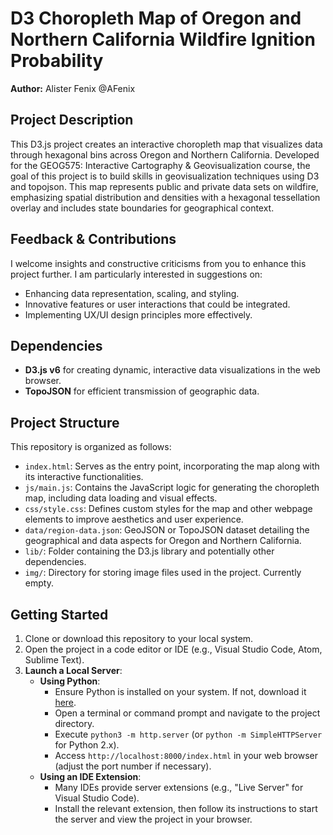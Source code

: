 # D3 Choropleth Map of Oregon and Northern California Wildfire Ignition Probability

**Author:** Alister Fenix @AFenix

## Project Description

This D3.js project creates an interactive choropleth map that visualizes data through hexagonal bins across Oregon and Northern California. Developed for the GEOG575: Interactive Cartography & Geovisualization course, the goal of this project is to build skills in geovisualization techniques using D3 and topojson. This map represents public and private data sets on wildfire, emphasizing spatial distribution and densities with a hexagonal tessellation overlay and includes state boundaries for geographical context.

## Feedback & Contributions

I welcome insights and constructive criticisms from you to enhance this project further. I am particularly interested in suggestions on:
- Enhancing data representation, scaling, and styling.
- Innovative features or user interactions that could be integrated.
- Implementing UX/UI design principles more effectively.

## Dependencies

- **D3.js v6** for creating dynamic, interactive data visualizations in the web browser.
- **TopoJSON** for efficient transmission of geographic data.

## Project Structure

This repository is organized as follows:

- `index.html`: Serves as the entry point, incorporating the map along with its interactive functionalities.
- `js/main.js`: Contains the JavaScript logic for generating the choropleth map, including data loading and visual effects.
- `css/style.css`: Defines custom styles for the map and other webpage elements to improve aesthetics and user experience.
- `data/region-data.json`: GeoJSON or TopoJSON dataset detailing the geographical and data aspects for Oregon and Northern California.
- `lib/`: Folder containing the D3.js library and potentially other dependencies.
- `img/`: Directory for storing image files used in the project. Currently empty.

## Getting Started

1. Clone or download this repository to your local system.
2. Open the project in a code editor or IDE (e.g., Visual Studio Code, Atom, Sublime Text).
3. **Launch a Local Server**:
   - **Using Python**:
     - Ensure Python is installed on your system. If not, download it [here](https://www.python.org/downloads/).
     - Open a terminal or command prompt and navigate to the project directory.
     - Execute `python3 -m http.server` (or `python -m SimpleHTTPServer` for Python 2.x).
     - Access `http://localhost:8000/index.html` in your web browser (adjust the port number if necessary).
   - **Using an IDE Extension**:
     - Many IDEs provide server extensions (e.g., "Live Server" for Visual Studio Code).
     - Install the relevant extension, then follow its instructions to start the server and view the project in your browser.

